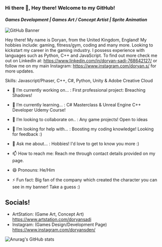 ### Hi there 👋, Hey there! Welcome to my GitHub! 
#### *Games Development | Games Art / Concept Artist | Sprite Animation*
![GitHub Banner](https://user-images.githubusercontent.com/C:\Users\dorya\OneDrive\Documents\Photoshop_Docs\Exports\GitHub_Banner.PNG)

Hey there! My name is Doryan, from the United Kingdom, England! My hobbies include: gaming, fitness/gym, coding and many more. Looking to kickstart my career in the gaming industry. I possess experience with languages such as Python, C++ and JavaScript. To find out more check me out on LinkedIn at: https://www.linkedin.com/in/doryan-sadi-768642127/ or follow me on my main Instagram: https://www.instagram.com/doryan.s/ for more updates.

Skills: Javascript/Phaser, C++, C#, Python, Unity & Adobe Creative Cloud

- 🔭 I’m currently working on... : First professional project: Breaching Shadows! 

- 🌱 I’m currently learning... : C# Masterclass & Unreal Engine C++ Developer Udemy Course! 

- 👯 I’m looking to collaborate on.. : Any game projects! Open to ideas 

- 🤔 I’m looking for help with... : Boosting my coding knowledge! Looking for feedback :)  

- 💬 Ask me about... : Hobbies! I'd love to get to know you more :)  

- 📫 How to reach me: Reach me through contact details provided on my page.  

- 😄 Pronouns: He/Him  

- ⚡ Fun fact: Big fan of the company which created the character you can see in my banner! Take a guess :)  

## Socials! 

- ArtStation: (Game Art, Concept Art) https://www.artstation.com/doryansadi
- Instagram: (Games Design/Development Page) https://www.instagram.com/doryansden/

![Anurag's GitHub stats](https://github-readme-stats.vercel.app/api?username=DoryanSadi&hide=contribs,prs)



